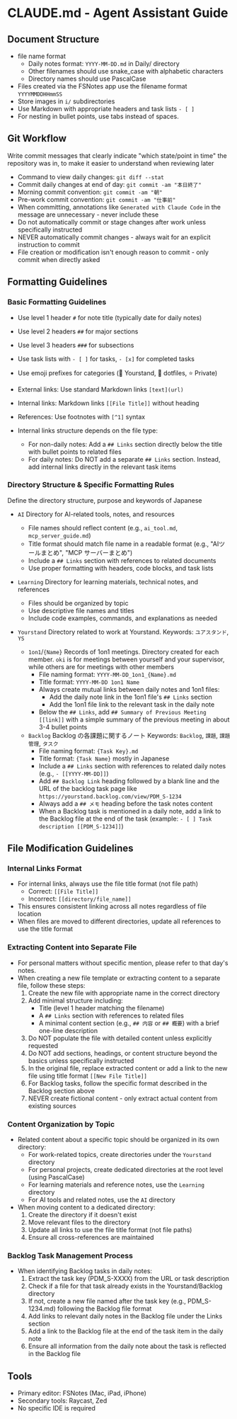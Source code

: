 # CLAUDE.md - Agent Assistant Guide

## Document Structure

- file name format
  - Daily notes format: `YYYY-MM-DD.md` in Daily/ directory
  - Other filenames should use snake_case with alphabetic characters
  - Directory names should use PascalCase
- Files created via the FSNotes app use the filename format `YYYYMMDDHHmmSS`
- Store images in `i/` subdirectories
- Use Markdown with appropriate headers and task lists `- [ ]`
- For nesting in bullet points, use tabs instead of spaces.

## Git Workflow

Write commit messages that clearly indicate "which state/point in time" the repository was in, to make it easier to understand when reviewing later

- Command to view daily changes: `git diff --stat`
- Commit daily changes at end of day: `git commit -am "本日終了"`
- Morning commit convention: `git commit -am "朝"`
- Pre-work commit convention: `git commit -am "仕事前"`
- When committing, annotations like `Generated with Claude Code` in the message are unnecessary - never include these
- Do not automatically commit or stage changes after work unless specifically instructed
- NEVER automatically commit changes - always wait for an explicit instruction to commit
- File creation or modification isn't enough reason to commit - only commit when directly asked

## Formatting Guidelines

### Basic Formatting Guidelines

- Use level 1 header `#` for note title (typically date for daily notes)
- Use level 2 headers `##` for major sections
- Use level 3 headers `###` for subsections
- Use task lists with `- [ ]` for tasks, `- [x]` for completed tasks
- Use emoji prefixes for categories (🔵 Yourstand, 🔴 dotfiles, ⭐️ Private)
- External links: Use standard Markdown links `[text](url)`
- Internal links: Markdown links `[[File Title]]` without heading
- References: Use footnotes with `[^1]` syntax

- Internal links structure depends on the file type:
  - For non-daily notes: Add a `## Links` section directly below the title with bullet points to related files
  - For daily notes: Do NOT add a separate `## Links` section. Instead, add internal links directly in the relevant task items

### Directory Structure & Specific Formatting Rules

Define the directory structure, purpose and keywords of Japanese

- `AI` Directory for AI-related tools, notes, and resources

  - File names should reflect content (e.g., `ai_tool.md`, `mcp_server_guide.md`)
  - Title format should match file name in a readable format (e.g., "AIツールまとめ", "MCP サーバーまとめ")
  - Include a `## Links` section with references to related documents
  - Use proper formatting with headers, code blocks, and task lists

- `Learning` Directory for learning materials, technical notes, and references

  - Files should be organized by topic
  - Use descriptive file names and titles
  - Include code examples, commands, and explanations as needed

- `Yourstand` Directory related to work at Yourstand. Keywords: `ユアスタンド`, `YS`
  - `1on1`/`{Name}` Records of 1on1 meetings. Directory created for each member. `oki` is for meetings between yourself and your supervisor, while others are for meetings with other members
    - File naming format: `YYYY-MM-DD_1on1_{Name}.md`
    - Title format: `YYYY-MM-DD 1on1 Name`
    - Always create mutual links between daily notes and 1on1 files:
      - Add the daily note link in the 1on1 file's `## Links` section
      - Add the 1on1 file link to the relevant task in the daily note
    - Below the `## Links`, add `## Summary of Previous Meeting [[link]]` with a simple summary of the previous meeting in about 3-4 bullet points
  - `Backlog` Backlog の各課題に関するノート Keywords: `Backlog`, `課題`, `課題管理`, `タスク`
    - File naming format: `{Task Key}.md`
    - Title format: `{Task Name}` mostly in Japanese
    - Include a `## Links` section with references to related daily notes (e.g., `- [[YYYY-MM-DD]]`)
    - Add `## Backlog Link` heading followed by a blank line and the URL of the backlog task page like `https://yourstand.backlog.com/view/PDM_S-1234`
    - Always add a `## メモ` heading before the task notes content
    - When a Backlog task is mentioned in a daily note, add a link to the Backlog file at the end of the task (example: `- [ ] Task description [[PDM_S-1234]]`)

## File Modification Guidelines

### Internal Links Format

- For internal links, always use the file title format (not file path)
  - Correct: `[[File Title]]`
  - Incorrect: `[[directory/file_name]]`
- This ensures consistent linking across all notes regardless of file location
- When files are moved to different directories, update all references to use the title format

### Extracting Content into Separate File

- For personal matters without specific mention, please refer to that day's notes.
- When creating a new file template or extracting content to a separate file, follow these steps:
  1. Create the new file with appropriate name in the correct directory
  2. Add minimal structure including:
     - Title (level 1 header matching the filename)
     - A `## Links` section with references to related files
     - A minimal content section (e.g., `## 内容` or `## 概要`) with a brief one-line description
  3. Do NOT populate the file with detailed content unless explicitly requested
  4. Do NOT add sections, headings, or content structure beyond the basics unless specifically instructed
  5. In the original file, replace extracted content or add a link to the new file using title format `[[New File Title]]`
  6. For Backlog tasks, follow the specific format described in the Backlog section above
  7. NEVER create fictional content - only extract actual content from existing sources

### Content Organization by Topic

- Related content about a specific topic should be organized in its own directory:
  - For work-related topics, create directories under the `Yourstand` directory
  - For personal projects, create dedicated directories at the root level (using PascalCase)
  - For learning materials and reference notes, use the `Learning` directory
  - For AI tools and related notes, use the `AI` directory
- When moving content to a dedicated directory:
  1. Create the directory if it doesn't exist
  2. Move relevant files to the directory
  3. Update all links to use the file title format (not file paths)
  4. Ensure all cross-references are maintained

### Backlog Task Management Process

- When identifying Backlog tasks in daily notes:
  1. Extract the task key (PDM_S-XXXX) from the URL or task description
  2. Check if a file for that task already exists in the Yourstand/Backlog directory
  3. If not, create a new file named after the task key (e.g., PDM_S-1234.md) following the Backlog file format
  4. Add links to relevant daily notes in the Backlog file under the Links section
  5. Add a link to the Backlog file at the end of the task item in the daily note
  6. Ensure all information from the daily note about the task is reflected in the Backlog file

## Tools

- Primary editor: FSNotes (Mac, iPad, iPhone)
- Secondary tools: Raycast, Zed
- No specific IDE is required

